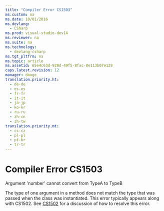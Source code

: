 ```yaml
---
title: "Compiler Error CS1503"
ms.custom: na
ms.date: 10/01/2016
ms.devlang: 
  - CSharp
ms.prod: visual-studio-dev14
ms.reviewer: na
ms.suite: na
ms.technology: 
  - devlang-csharp
ms.tgt_pltfrm: na
ms.topic: article
ms.assetid: 65e4c63d-928d-49f5-8fac-8e113b07e128
caps.latest.revision: 12
manager: douge
translation.priority.ht: 
  - de-de
  - es-es
  - fr-fr
  - it-it
  - ja-jp
  - ko-kr
  - ru-ru
  - zh-cn
  - zh-tw
translation.priority.mt: 
  - cs-cz
  - pl-pl
  - pt-br
  - tr-tr
---
```

# Compiler Error CS1503
Argument 'number' cannot convert from TypeA to TypeB  
  
 The type of one argument in a method does not match the type that was passed when the class was instantiated. This error typically appears along with CS1502. See [CS1502](../Topic/Compiler%20Error%20CS1502.md) for a discussion of how to resolve this error.